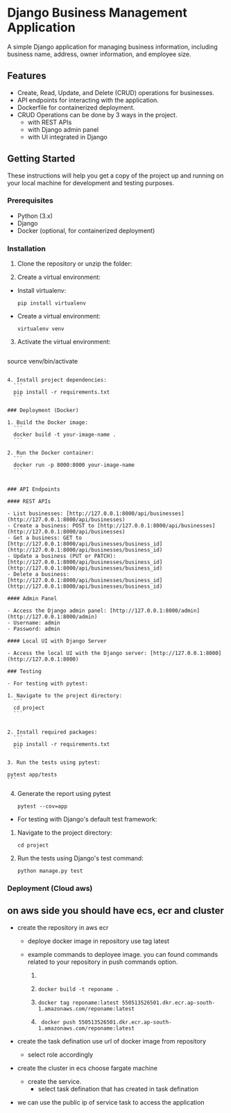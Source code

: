 # Django Business Management Application

A simple Django application for managing business information, including business name, address, owner information, and employee size.

## Features

- Create, Read, Update, and Delete (CRUD) operations for businesses.
- API endpoints for interacting with the application.
- Dockerfile for containerized deployment.
- CRUD Operations can be done by 3 ways in the project.
    - with REST APIs
    - with Django admin panel
    - with UI integrated in Django

## Getting Started

These instructions will help you get a copy of the project up and running on your local machine for development and testing purposes.

### Prerequisites

- Python (3.x)
- Django
- Docker (optional, for containerized deployment)

### Installation

1. Clone the repository or unzip the folder:


2. Create a virtual environment:
- Install virtualenv:
  ```
  pip install virtualenv
  ```
- Create a virtual environment:
  ```
  virtualenv venv
  ```

3. Activate the virtual environment:
   ```
  source venv/bin/activate
  ```

4. Install project dependencies:
    ```
    pip install -r requirements.txt
    ```

### Deployment (Docker)

1. Build the Docker image:
    ```
    docker build -t your-image-name .
    ```

2. Run the Docker container:
    ```
    docker run -p 8000:8000 your-image-name
    ```


### API Endpoints

#### REST APIs

- List businesses: [http://127.0.0.1:8000/api/businesses](http://127.0.0.1:8000/api/businesses)
- Create a business: POST to [http://127.0.0.1:8000/api/businesses](http://127.0.0.1:8000/api/businesses)
- Get a business: GET to [http://127.0.0.1:8000/api/businesses/business_id](http://127.0.0.1:8000/api/businesses/business_id)
- Update a business (PUT or PATCH): [http://127.0.0.1:8000/api/businesses/business_id](http://127.0.0.1:8000/api/businesses/business_id)
- Delete a business: [http://127.0.0.1:8000/api/businesses/business_id](http://127.0.0.1:8000/api/businesses/business_id)

#### Admin Panel

- Access the Django admin panel: [http://127.0.0.1:8000/admin](http://127.0.0.1:8000/admin)
- Username: admin
- Password: admin

#### Local UI with Django Server

- Access the local UI with the Django server: [http://127.0.0.1:8000](http://127.0.0.1:8000)

### Testing

- For testing with pytest:

1. Navigate to the project directory:
    ```
    cd project
    ```


2. Install required packages:
    ```
    pip install -r requirements.txt
    ```

3. Run the tests using pytest:
   ``` 
    pytest app/tests
    ```
4. Generate the report using pytest
    ```
    pytest --cov=app
    ```
- For testing with Django's default test framework:

1. Navigate to the project directory:
    ```
    cd project
    ```
2. Run the tests using Django's test command:

    ```
    python manage.py test
    ```

### Deployment (Cloud aws)

## on aws side you should have ecs, ecr and cluster

- create the repository in aws ecr
  - deploye docker image in repository use tag latest

  - example commands to deployee image. you can found commands related to your repository in push commands option.
     
    1. ```aws ecr get-login-password --region ap-south-1 | docker login --username AWS --password-stdin 550513526501.dkr.ecr.ap-south-1.  amazonaws.com
        ```

    2.  ```
        docker build -t reponame .
        ```

    3.  ```
        docker tag reponame:latest 550513526501.dkr.ecr.ap-south-1.amazonaws.com/reponame:latest
        ``` 

    4. ```
        docker push 550513526501.dkr.ecr.ap-south-1.amazonaws.com/reponame:latest
        ```

- create the task defination use url of docker image from repository
  - select role accordingly

- create the cluster in ecs choose fargate machine
    - create the service.
        - select task defination that has created in task defination

- we can use the public ip of service task to access the application
